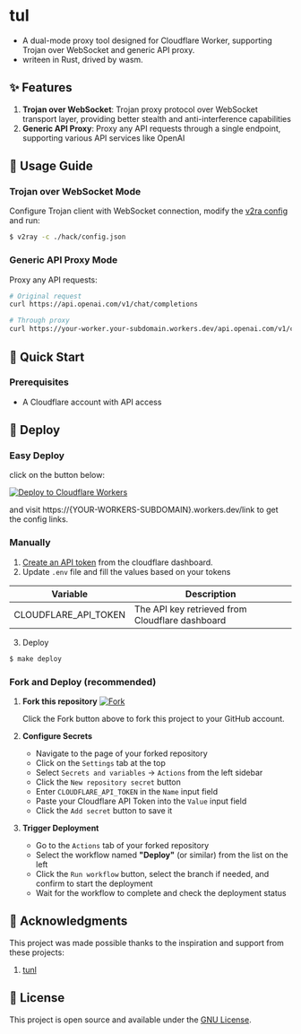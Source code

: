 # tul
- A dual-mode proxy tool designed for Cloudflare Worker, supporting Trojan over WebSocket and generic API proxy.
- writeen in Rust, drived by wasm.

## ✨ Features

1.  **Trojan over WebSocket**: Trojan proxy protocol over WebSocket transport layer, providing better stealth and anti-interference capabilities
2.  **Generic API Proxy**: Proxy any API requests through a single endpoint, supporting various API services like OpenAI

## 📖 Usage Guide

### Trojan over WebSocket Mode
Configure Trojan client with WebSocket connection, modify the [v2ra config](./hack/config.json) and run:
```sh
$ v2ray -c ./hack/config.json
```

### Generic API Proxy Mode
Proxy any API requests:
```bash
# Original request
curl https://api.openai.com/v1/chat/completions

# Through proxy
curl https://your-worker.your-subdomain.workers.dev/api.openai.com/v1/chat/completions
```

## 🚀 Quick Start

### Prerequisites
- A Cloudflare account with API access

## 🎨 Deploy

### Easy Deploy
click on the button below:

[![Deploy to Cloudflare Workers](https://deploy.workers.cloudflare.com/button)](https://deploy.workers.cloudflare.com/)

and visit https://{YOUR-WORKERS-SUBDOMAIN}.workers.dev/link to get the config links.

### Manually
1. [Create an API token](https://developers.cloudflare.com/fundamentals/api/get-started/create-token/) from the cloudflare dashboard.
2. Update `.env` file and fill the values based on your tokens

| Variable            | Description                                      |
|---------------------|--------------------------------------------------|
| CLOUDFLARE_API_TOKEN | The API key retrieved from Cloudflare dashboard |

3. Deploy
```sh
$ make deploy
```

### Fork and Deploy (recommended)

1.  **Fork this repository**
    [![Fork](https://img.shields.io/badge/-Fork%20this%20repo-blue?style=for-the-badge&logo=github)](https://github.com/yylt/tunl/fork)
    
    Click the Fork button above to fork this project to your GitHub account.

2.  **Configure Secrets**
    - Navigate to the page of your forked repository
    - Click on the `Settings` tab at the top
    - Select `Secrets and variables` -> `Actions` from the left sidebar
    - Click the `New repository secret` button
    - Enter `CLOUDFLARE_API_TOKEN` in the `Name` input field
    - Paste your Cloudflare API Token into the `Value` input field
    - Click the `Add secret` button to save it

3.  **Trigger Deployment**
    - Go to the `Actions` tab of your forked repository
    - Select the workflow named **"Deploy"** (or similar) from the list on the left
    - Click the `Run workflow` button, select the branch if needed, and confirm to start the deployment
    - Wait for the workflow to complete and check the deployment status


## 🙏 Acknowledgments

This project was made possible thanks to the inspiration and support from these projects:

1.  [tunl](https://github.com/amiremohamadi/tunl)


## 📄 License

This project is open source and available under the [GNU License](LICENSE).
